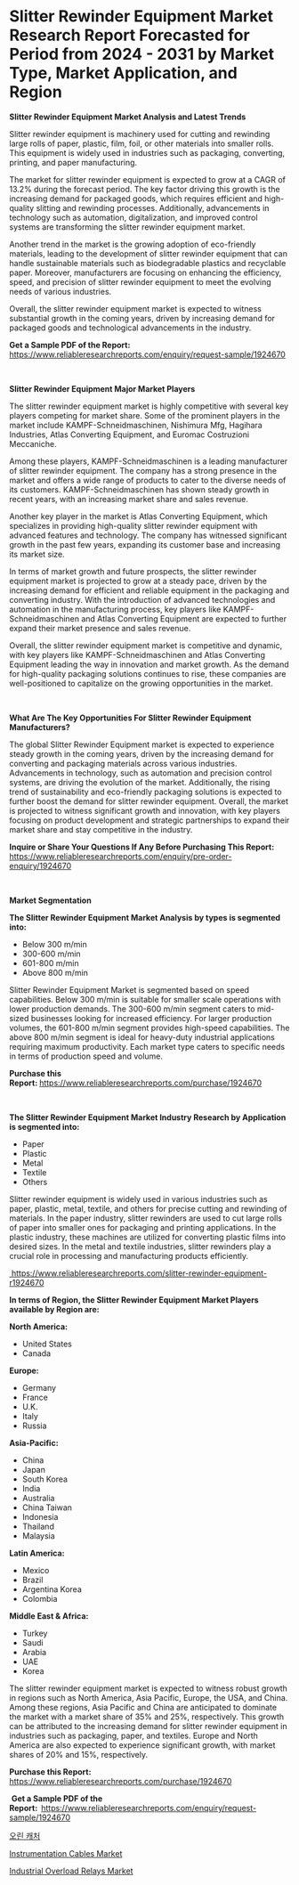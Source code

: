 <p><h1>Slitter Rewinder Equipment Market Research Report Forecasted for Period from 2024 -  2031 by Market Type, Market Application, and Region</h1></p><p><strong>Slitter Rewinder Equipment Market Analysis and Latest Trends</strong></p>
<p><p>Slitter rewinder equipment is machinery used for cutting and rewinding large rolls of paper, plastic, film, foil, or other materials into smaller rolls. This equipment is widely used in industries such as packaging, converting, printing, and paper manufacturing.</p><p>The market for slitter rewinder equipment is expected to grow at a CAGR of 13.2% during the forecast period. The key factor driving this growth is the increasing demand for packaged goods, which requires efficient and high-quality slitting and rewinding processes. Additionally, advancements in technology such as automation, digitalization, and improved control systems are transforming the slitter rewinder equipment market.</p><p>Another trend in the market is the growing adoption of eco-friendly materials, leading to the development of slitter rewinder equipment that can handle sustainable materials such as biodegradable plastics and recyclable paper. Moreover, manufacturers are focusing on enhancing the efficiency, speed, and precision of slitter rewinder equipment to meet the evolving needs of various industries.</p><p>Overall, the slitter rewinder equipment market is expected to witness substantial growth in the coming years, driven by increasing demand for packaged goods and technological advancements in the industry.</p></p>
<p><strong>Get a Sample PDF of the Report:&nbsp;</strong> <a href="https://www.reliableresearchreports.com/enquiry/request-sample/1924670">https://www.reliableresearchreports.com/enquiry/request-sample/1924670</a></p>
<p>&nbsp;</p>
<p><strong>Slitter Rewinder Equipment Major Market Players</strong></p>
<p><p>The slitter rewinder equipment market is highly competitive with several key players competing for market share. Some of the prominent players in the market include KAMPF-Schneidmaschinen, Nishimura Mfg, Hagihara Industries, Atlas Converting Equipment, and Euromac Costruzioni Meccaniche.</p><p>Among these players, KAMPF-Schneidmaschinen is a leading manufacturer of slitter rewinder equipment. The company has a strong presence in the market and offers a wide range of products to cater to the diverse needs of its customers. KAMPF-Schneidmaschinen has shown steady growth in recent years, with an increasing market share and sales revenue.</p><p>Another key player in the market is Atlas Converting Equipment, which specializes in providing high-quality slitter rewinder equipment with advanced features and technology. The company has witnessed significant growth in the past few years, expanding its customer base and increasing its market size.</p><p>In terms of market growth and future prospects, the slitter rewinder equipment market is projected to grow at a steady pace, driven by the increasing demand for efficient and reliable equipment in the packaging and converting industry. With the introduction of advanced technologies and automation in the manufacturing process, key players like KAMPF-Schneidmaschinen and Atlas Converting Equipment are expected to further expand their market presence and sales revenue.</p><p>Overall, the slitter rewinder equipment market is competitive and dynamic, with key players like KAMPF-Schneidmaschinen and Atlas Converting Equipment leading the way in innovation and market growth. As the demand for high-quality packaging solutions continues to rise, these companies are well-positioned to capitalize on the growing opportunities in the market.</p></p>
<p>&nbsp;</p>
<p><strong>What Are The Key Opportunities For Slitter Rewinder Equipment Manufacturers?</strong></p>
<p><p>The global Slitter Rewinder Equipment market is expected to experience steady growth in the coming years, driven by the increasing demand for converting and packaging materials across various industries. Advancements in technology, such as automation and precision control systems, are driving the evolution of the market. Additionally, the rising trend of sustainability and eco-friendly packaging solutions is expected to further boost the demand for slitter rewinder equipment. Overall, the market is projected to witness significant growth and innovation, with key players focusing on product development and strategic partnerships to expand their market share and stay competitive in the industry.</p></p>
<p><strong>Inquire or Share Your Questions If Any Before Purchasing This Report:</strong> <a href="https://www.reliableresearchreports.com/enquiry/pre-order-enquiry/1924670">https://www.reliableresearchreports.com/enquiry/pre-order-enquiry/1924670</a></p>
<p>&nbsp;</p>
<p><strong>Market Segmentation</strong></p>
<p><strong>The Slitter Rewinder Equipment Market Analysis by types is segmented into:</strong></p>
<p><ul><li>Below 300 m/min</li><li>300-600 m/min</li><li>601-800 m/min</li><li>Above 800 m/min</li></ul></p>
<p><p>Slitter Rewinder Equipment Market is segmented based on speed capabilities. Below 300 m/min is suitable for smaller scale operations with lower production demands. The 300-600 m/min segment caters to mid-sized businesses looking for increased efficiency. For larger production volumes, the 601-800 m/min segment provides high-speed capabilities. The above 800 m/min segment is ideal for heavy-duty industrial applications requiring maximum productivity. Each market type caters to specific needs in terms of production speed and volume.</p></p>
<p><strong>Purchase this Report:&nbsp;</strong><a href="https://www.reliableresearchreports.com/purchase/1924670">https://www.reliableresearchreports.com/purchase/1924670</a></p>
<p>&nbsp;</p>
<p><strong>The Slitter Rewinder Equipment Market Industry Research by Application is segmented into:</strong></p>
<p><ul><li>Paper</li><li>Plastic</li><li>Metal</li><li>Textile</li><li>Others</li></ul></p>
<p><p>Slitter rewinder equipment is widely used in various industries such as paper, plastic, metal, textile, and others for precise cutting and rewinding of materials. In the paper industry, slitter rewinders are used to cut large rolls of paper into smaller ones for packaging and printing applications. In the plastic industry, these machines are utilized for converting plastic films into desired sizes. In the metal and textile industries, slitter rewinders play a crucial role in processing and manufacturing products efficiently.</p></p>
<p><a href="https://www.reliableresearchreports.com/slitter-rewinder-equipment-r1924670">&nbsp;https://www.reliableresearchreports.com/slitter-rewinder-equipment-r1924670</a></p>
<p><strong>In terms of Region, the Slitter Rewinder Equipment Market Players available by Region are:</strong></p>
<p>
    <p> <strong> North America: </strong>
        <ul>
            <li>United States</li>
            <li>Canada</li>
        </ul>
        </p> 
    <p> <strong> Europe: </strong>
        <ul>
            <li>Germany</li>
            <li>France</li>
            <li>U.K.</li>
            <li>Italy</li>
            <li>Russia</li>
        </ul>
        </p> 
    <p> <strong> Asia-Pacific: </strong>
        <ul>
            <li>China</li>
            <li>Japan</li>
            <li>South Korea</li>
            <li>India</li>
            <li>Australia</li>
            <li>China Taiwan</li>
            <li>Indonesia</li>
            <li>Thailand</li>
            <li>Malaysia</li>
        </ul>
        </p> 
    <p> <strong> Latin America: </strong>
        <ul>
            <li>Mexico</li>
            <li>Brazil</li>
            <li>Argentina Korea</li>
            <li>Colombia</li>
        </ul>
        </p> 
    <p> <strong> Middle East & Africa: </strong>
        <ul>
            <li>Turkey</li>
            <li>Saudi</li>
            <li>Arabia</li>
            <li>UAE</li>
            <li>Korea</li>
        </ul>
    </p>
    </p>
<p><p>The slitter rewinder equipment market is expected to witness robust growth in regions such as North America, Asia Pacific, Europe, the USA, and China. Among these regions, Asia Pacific and China are anticipated to dominate the market with a market share of 35% and 25%, respectively. This growth can be attributed to the increasing demand for slitter rewinder equipment in industries such as packaging, paper, and textiles. Europe and North America are also expected to experience significant growth, with market shares of 20% and 15%, respectively.</p></p>
<p><strong>Purchase this Report: </strong><a href="https://www.reliableresearchreports.com/purchase/1924670">https://www.reliableresearchreports.com/purchase/1924670</a></p>
<p>&nbsp;<strong>Get a Sample PDF of the Report:&nbsp;&nbsp;</strong><a href="https://www.reliableresearchreports.com/enquiry/request-sample/1924670">https://www.reliableresearchreports.com/enquiry/request-sample/1924670</a></p>
<p><strong></strong></p>
<p><p><a href="https://github.com/victorsharp87978/Market-Research-Report-List-2/blob/main/363989446603.md">오린 캐처</a></p><p><a href="https://github.com/BeauGrant71/Market-Research-Report-List-1/blob/main/instrumentation-cables-market.md">Instrumentation Cables Market</a></p><p><a href="https://github.com/francesprichey/Market-Research-Report-List-1/blob/main/industrial-overload-relays-market.md">Industrial Overload Relays Market</a></p></p>
